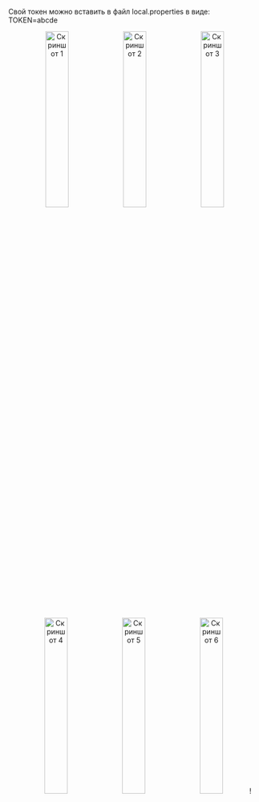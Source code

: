 Свой токен можно вставить в файл local.properties в виде:
TOKEN=abcde
<div align="center"> <img src="https://github.com/user-attachments/assets/d6d6e27b-f4bf-4641-b380-5473ea18a362" width="30%" alt="Скриншот 1"> <img src="https://github.com/user-attachments/assets/7e860504-5a67-4870-944b-58b7b631832b" width="30%" alt="Скриншот 2"> <img src="https://github.com/user-attachments/assets/ea57f9fd-7902-4eea-ac93-5755405e7a72" width="30%" alt="Скриншот 3"> <br> <img src="https://github.com/user-attachments/assets/e96589ec-4cf6-48eb-80a5-d4a871b29098" width="30%" alt="Скриншот 4"> <img src="https://github.com/user-attachments/assets/15315ce8-4a08-40ff-86f6-07fc8580e6ef" width="30%" alt="Скриншот 5">  <img src="https://github.com/user-attachments/assets/c5705ca8-5111-4c3d-ab29-8dacc253f3ae" width="30%" alt="Скриншот 6">!
</div>
